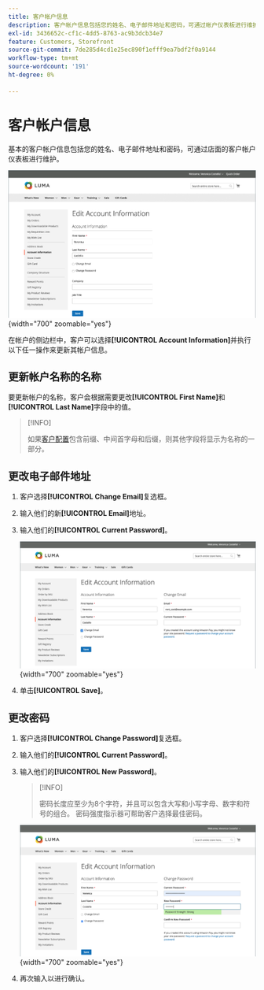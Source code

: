 ```yaml
---
title: 客户帐户信息
description: 客户帐户信息包括您的姓名、电子邮件地址和密码，可通过帐户仪表板进行维护。
exl-id: 3436652c-cf1c-4dd5-8763-ac9b3dcb34e7
feature: Customers, Storefront
source-git-commit: 7de285d4cd1e25ec890f1efff9ea7bdf2f0a9144
workflow-type: tm+mt
source-wordcount: '191'
ht-degree: 0%

---
```


# 客户帐户信息

基本的客户帐户信息包括您的姓名、电子邮件地址和密码，可通过店面的客户帐户仪表板进行维护。

![店面上的帐户信息](assets/account-dashboard-account-information-storefront.png){width="700" zoomable="yes"}

在帐户的侧边栏中，客户可以选择&#x200B;**[!UICONTROL Account Information]**&#x200B;并执行以下任一操作来更新其帐户信息。

## 更新帐户名称的名称

要更新帐户的名称，客户会根据需要更改&#x200B;**[!UICONTROL First Name]**&#x200B;和&#x200B;**[!UICONTROL Last Name]**&#x200B;字段中的值。

>[!INFO]
>
>如果[客户配置](../configuration-reference/customers/customer-configuration.md)包含前缀、中间首字母和后缀，则其他字段将显示为名称的一部分。

## 更改电子邮件地址

1. 客户选择&#x200B;**[!UICONTROL Change Email]**&#x200B;复选框。

1. 输入他们的新&#x200B;**[!UICONTROL Email]**&#x200B;地址。

1. 输入他们的&#x200B;**[!UICONTROL Current Password]**。

   ![更改电子邮件地址](assets/account-dashboard-account-information-change-email-address.png){width="700" zoomable="yes"}

1. 单击&#x200B;**[!UICONTROL Save]**。

## 更改密码

1. 客户选择&#x200B;**[!UICONTROL Change Password]**&#x200B;复选框。

1. 输入他们的&#x200B;**[!UICONTROL Current Password]**。

1. 输入他们的&#x200B;**[!UICONTROL New Password]**。

   >[!INFO]
   >
   >密码长度应至少为8个字符，并且可以包含大写和小写字母、数字和符号的组合。 密码强度指示器可帮助客户选择最佳密码。

   ![更改密码](assets/account-dashboard-account-information-change-password.png){width="700" zoomable="yes"}

1. 再次输入以进行确认。
